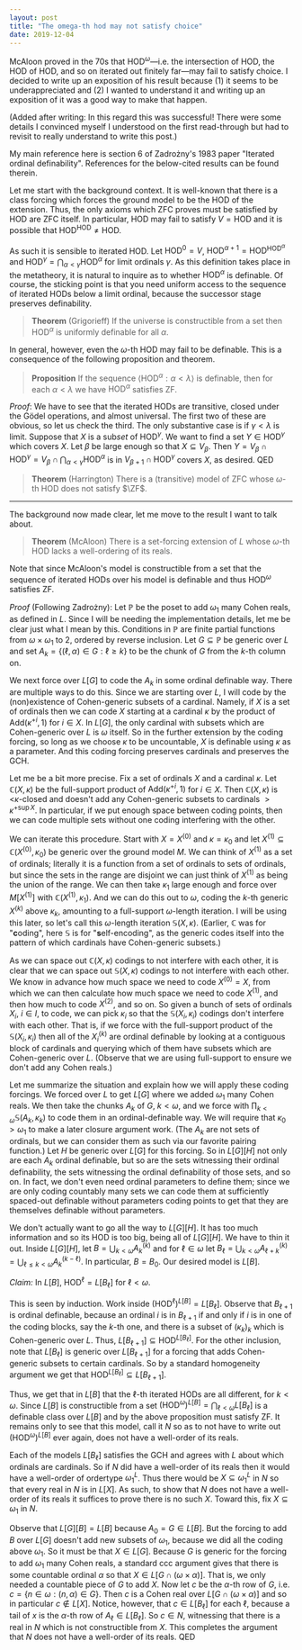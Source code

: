 ```yaml
---
layout: post
title: "The omega-th hod may not satisfy choice"
date: 2019-12-04
---
```


McAloon proved in the 70s that $\mathrm{HOD}^\omega$—i.e. the intersection of $\mathrm{HOD}$, the $\mathrm{HOD}$ of $\mathrm{HOD}$, and so on iterated out finitely far—may fail to satisfy choice. I decided to write up an exposition of his result because (1) it seems to be underappreciated and (2) I wanted to understand it and writing up an exposition of it was a good way to make that happen.
<!--more-->
(Added after writing: In this regard this was successful! There were some details I convinced myself I understood on the first read-through but had to revisit to really understand to write this post.)

My main reference here is section 6 of Zadrożny's 1983 paper "Iterated ordinal definability". References for the below-cited results can be found therein.

Let me start with the background context. It is well-known that there is a class forcing which forces the ground model to be the $\mathrm{HOD}$ of the extension. Thus, the only axioms which ZFC proves must be satisfied by $\mathrm{HOD}$ are ZFC itself. In particular, $\mathrm{HOD}$ may fail to satisfy $V = \mathrm{HOD}$ and it is possible that $\mathrm{HOD}^\mathrm{HOD} \ne \mathrm{HOD}$. 

As such it is sensible to iterated $\mathrm{HOD}$. Let $\mathrm{HOD}^0 = V$, $\mathrm{HOD}^{\alpha+1} = \mathrm{HOD}^{\mathrm{HOD}^\alpha}$ and $\mathrm{HOD}^\gamma = \bigcap_{\alpha < \gamma} \mathrm{HOD}^\alpha$ for limit ordinals $\gamma$. As this definition takes place in the metatheory, it is natural to inquire as to whether $\mathrm{HOD}^\alpha$ is definable. Of course, the sticking point is that you need uniform access to the sequence of iterated $\mathrm{HOD}$s below a limit ordinal, because the successor stage preserves definability. 

> **Theorem** (Grigorieff) If the universe is constructible from a set then $\mathrm{HOD}^\alpha$ is uniformly definable for all $\alpha$. 

In general, however, even the $\omega$-th $\mathrm{HOD}$ may fail to be definable. This is a consequence of the following proposition and theorem.

> **Proposition** If the sequence $\langle \mathrm{HOD}^\alpha : \alpha < \lambda \rangle$ is definable, then for each $\alpha < \lambda$ we have $\mathrm{HOD}^\alpha$ satisfies ZF.

*Proof*: We have to see that the iterated $\mathrm{HOD}$s are transitive, closed under the Gödel operations, and almost universal. The first two of these are obvious, so let us check the third. The only substantive case is if $\gamma < \lambda$ is limit. Suppose that $X$ is a sub*set* of $\mathrm{HOD}^\gamma$. We want to find a set $Y \in \mathrm{HOD}^\gamma$ which covers $X$. Let $\beta$ be large enough so that $X \subseteq V_\beta$. Then $Y = V_\beta \cap \mathrm{HOD}^\gamma = V_\beta \cap \bigcap_{\alpha < \gamma} \mathrm{HOD}^\alpha$ is in $V_{\beta+1} \cap \mathrm{HOD}^\gamma$ covers $X$, as desired. QED

> **Theorem** (Harrington) There is a (transitive) model of ZFC whose $\omega$-th $\mathrm{HOD}$ does not satisfy $\ZF$. 

----

The background now made clear, let me move to the result I want to talk about.

> **Theorem** (McAloon) There is a set-forcing extension of $L$ whose $\omega$-th $\mathrm{HOD}$ lacks a well-ordering of its reals. 

Note that since McAloon's model is constructible from a set that the sequence of iterated $\mathrm{HOD}$s over his model is definable and thus $\mathrm{HOD}^\omega$ satisfies ZF. 

*Proof* (Following Zadrożny): Let $\mathbb P$ be the poset to add $\omega_1$ many Cohen reals, as defined in $L$. Since I will be needing the implementation details, let me be clear just what I mean by this. Conditions in $\mathbb P$ are finite partial functions from $\omega \times \omega_1$ to $2$, ordered by reverse inclusion. Let $G \subseteq \mathbb P$ be generic over $L$ and set $A_k = \{ (\ell,\alpha) \in G: \ell \ge k \}$ to be the chunk of $G$ from the $k$-th column on.

We next force over $L[G]$ to code the $A_k$ in some ordinal definable way. There are multiple ways to do this. Since we are starting over $L$, I will code by the (non)existence of Cohen-generic subsets of a cardinal. Namely, if $X$ is a set of ordinals then we can code $X$ starting at a cardinal $\kappa$ by the product of $\mathrm{Add}(\kappa^{+i},1)$ for $i \in X$. In $L[G]$, the only cardinal with subsets which are Cohen-generic over $L$ is $\omega$ itself. So in the further extension by the coding forcing, so long as we choose $\kappa$ to be uncountable, $X$ is definable using $\kappa$ as a parameter. And this coding forcing preserves cardinals and preserves the $\mathrm{GCH}$. 

Let me be a bit more precise. Fix a set of ordinals $X$ and a cardinal $\kappa$. Let $\mathbb C(X,\kappa)$ be the full-support product of $\mathrm{Add}(\kappa^{+i},1)$ for $i \in X$. Then $\mathbb C(X,\kappa)$ is $\mathord<\kappa$-closed and doesn't add any Cohen-generic subsets to cardinals $>\kappa^{+\sup X}$. In particular, if we put enough space between coding points, then we can code multiple sets without one coding interfering with the other.

We can iterate this procedure. Start with $X = X^{(0)}$ and $\kappa = \kappa_0$ and let $X^{(1)} \subseteq \mathbb C(X^{(0)},\kappa_0)$ be generic over the ground model $M$. We can think of $X^{(1)}$ as a set of ordinals; literally it is a function from a set of ordinals to sets of ordinals, but since the sets in the range are disjoint we can just think of $X^{(1)}$ as being the union of the range. We can then take $\kappa_1$ large enough and force over $M[X^{(1)}]$ with $\mathbb C(X^{(1)},\kappa_1)$. And we can do this out to $\omega$, coding the $k$-th generic $X^{(k)}$ above $\kappa_k$, amounting to a full-support $\omega$-length iteration. I will be using this later, so let's call this $\omega$-length iteration $\mathbb S(X, \kappa)$. (Earlier, $\mathbb C$ was for "**c**oding", here $\mathbb S$ is for "**s**elf-encoding", as the generic codes itself into the pattern of which cardinals have Cohen-generic subsets.)

As we can space out $\mathbb C(X,\kappa)$ codings to not interfere with each other, it is clear that we can space out $\mathbb S(X,\kappa)$ codings to not interfere with each other. We know in advance how much space we need to code $X^{(0)} = X$, from which we can then calculate how much space we need to code $X^{(1)}$, and then how much to code $X^{(2)}$, and so on. So given a bunch of sets of ordinals $X_i$, $i \in I$, to code, we can pick $\kappa_i$ so that the $\mathbb S(X_i,\kappa_i)$ codings don't interfere with each other. That is, if we force with the full-support product of the $\mathbb S(X_i, \kappa_i)$ then all of the $X_i^{(k)}$ are ordinal definable by looking at a contiguous block of cardinals and querying which of them have subsets which are Cohen-generic over $L$. (Observe that we are using full-support to ensure we don't add any Cohen reals.)

Let me summarize the situation and explain how we will apply these coding forcings. We forced over $L$ to get $L[G]$ where we added $\omega_1$ many Cohen reals. We then take the chunks $A_k$ of $G$, $k < \omega$, and we force with $\prod_{k < \omega} \mathbb S(A_k, \kappa_k)$ to code them in an ordinal-definable way. We will require that $\kappa_0 > \omega_1$ to make a later closure argument work. (The $A_k$ are not sets of ordinals, but we can consider them as such via our favorite pairing function.) Let $H$ be generic over $L[G]$ for this forcing. So in $L[G][H]$ not only are each $A_k$ ordinal definable, but so are the sets witnessing their ordinal definability, the sets witnessing the ordinal definability of those sets, and so on. In fact, we don't even need ordinal parameters to define them; since we are only coding countably many sets we can code them at sufficiently spaced-out definable without parameters coding points to get that they are themselves definable without parameters. 

We don't actually want to go all the way to $L[G][H]$. It has too much information and so its $\mathrm{HOD}$ is too big, being all of $L[G][H]$. We have to thin it out. Inside $L[G][H]$, let $B = \bigcup_{k < \omega} A_k^{(k)}$ and for $\ell \in \omega$ let $B_\ell = \bigcup_{k < \omega} A_{\ell + k}^{(k)} = \bigcup_{\ell \le k < \omega} A_k^{(k-\ell)}$. In particular, $B = B_0$. Our desired model is $L[B]$.

*Claim:* In $L[B]$, $\mathrm{HOD}^\ell = L[B_\ell]$ for $\ell < \omega$.

This is seen by induction. Work inside $(\mathrm{HOD}^{\ell})^{L[B]} = L[B_\ell]$. Observe that $B_{\ell+1}$ is ordinal definable, because an ordinal $i$ is in $B_{\ell+1}$ if and only if $i$ is in one of the coding blocks, say the $k$-th one, and there is a subset of $(\kappa_k)_k$ which is Cohen-generic over $L$. Thus, $L[B_{\ell+1}] \subseteq \mathrm{HOD}^{L[B_\ell]}$. For the other inclusion, note that $L[B_\ell]$ is generic over $L[B_{\ell+1}]$ for a forcing that adds Cohen-generic subsets to certain cardinals. So by a standard homogeneity argument we get that $\mathrm{HOD}^{L[B_\ell]} \subseteq L[B_{\ell+1}]$.

Thus, we get that in $L[B]$ that the $\ell$-th iterated $\mathrm{HOD}$s are all different, for $k < \omega$. Since $L[B]$ is constructible from a set $(\mathrm{HOD}^\omega)^{L[B]} = \bigcap_{\ell < \omega} L[B_\ell]$ is a definable class over $L[B]$ and by the above proposition must satisfy ZF. It remains only to see that this model, call it $N$ so as to not have to write out $(\mathrm{HOD}^\omega)^{L[B]}$ ever again, does not have a well-order of its reals. 

Each of the models $L[B_\ell]$ satisfies the $\mathrm{GCH}$ and agrees with $L$ about which ordinals are cardinals. So if $N$ did have a well-order of its reals then it would have a well-order of ordertype ${\omega_1}^L$. Thus there would be $X \subseteq {\omega_1}^L$ in $N$ so that every real in $N$ is in $L[X]$. As such, to show that $N$ does not have a well-order of its reals it suffices to prove there is no such $X$. Toward this, fix $X \subseteq \omega_1$ in $N$.

Observe that $L[G][B] = L[B]$ because $A_0 = G \in L[B]$. But the forcing to add $B$ over $L[G]$ doesn't add new subsets of $\omega_1$, because we did all the coding above $\omega_1$. So it must be that $X \in L[G]$. Because $G$ is generic for the forcing to add $\omega_1$ many Cohen reals, a standard ccc argument gives that there is some countable ordinal $\alpha$ so that $X \in L[G \cap (\omega \times \alpha)]$. That is, we only needed a countable piece of $G$ to add $X$. Now let $c$ be the $\alpha$-th row of $G$, i.e. $c = \{ n \in \omega : (n,\alpha) \in G \}$. Then $c$ is a Cohen real over $L[G \cap (\omega \times \alpha)]$ and so in particular $c \not \in L[X]$. Notice, however, that $c \in L[B_\ell]$ for each $\ell$, because a tail of $x$ is the $\alpha$-th row of $A_\ell \in L[B_\ell]$. So $c \in N$, witnessing that there is a real in $N$ which is not constructible from $X$. This completes the argument that $N$ does not have a well-order of its reals. QED


